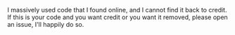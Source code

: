 I massively used code that I found online, and I cannot find it back to credit.
If this is your code and you want credit or you want it removed, please open an issue, I'll happily do so.
